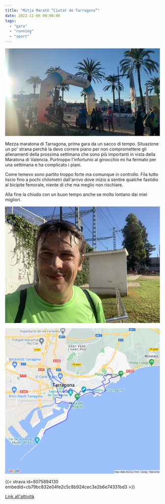```yaml
---
title: "Mitja Marató “Ciutat de Tarragona”"
date: 2022-11-06 00:00:00
tags: 
  - "gara"
  - "running"
  - "sport"
---
```


![](images/6D1E3CB7-7C2E-4F6D-B8BF-3C7BF34DA785.jpg)

Mezza maratona di Tarragona, prima gara da un sacco di tempo. Situazione un po' strana perchè la devo correre piano per non compromettere gli allenamenti della prossima settimana che sono più importanti in vista della Maratona di Valencia. Purtroppo l'infortunio al ginocchio mi ha fermato per una settimana e ha complicato i piani.

Come temevo sono partito troppo forte ma comunque in controllo. Fila tutto liscio fino a pochi chilometri dall'arrivo dove inizio a sentire qualche fastidio al bicipite femorale, niente di che ma meglio non rischiare.

Alla fine la chiudo con un buon tempo anche se molto lontano dai miei migliori.

![](images/IMG_0609-rotated.jpg)

![](images/20221106-activity-map.png)

{{< strava id=8075894130 embedId=cb79bc832e04fe2c5c8b924cec3e2b6e74331bd3 >}}

[Link all'attività](https://strava.com/activities/8075894130)
